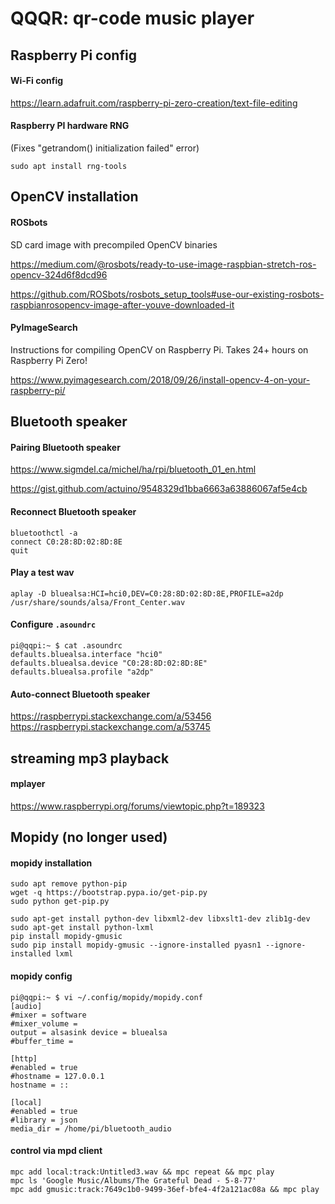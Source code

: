 # QQQR: qr-code music player

## Raspberry Pi config

#### Wi-Fi config

https://learn.adafruit.com/raspberry-pi-zero-creation/text-file-editing

#### Raspberry PI hardware RNG

(Fixes "getrandom() initialization failed" error)

`sudo apt install rng-tools`


## OpenCV installation

#### ROSbots

SD card image with precompiled OpenCV binaries

https://medium.com/@rosbots/ready-to-use-image-raspbian-stretch-ros-opencv-324d6f8dcd96

https://github.com/ROSbots/rosbots_setup_tools#use-our-existing-rosbots-raspbianrosopencv-image-after-youve-downloaded-it

#### PyImageSearch

Instructions for compiling OpenCV on Raspberry Pi. Takes 24+ hours on Raspberry Pi Zero!

https://www.pyimagesearch.com/2018/09/26/install-opencv-4-on-your-raspberry-pi/

## Bluetooth speaker

#### Pairing Bluetooth speaker

https://www.sigmdel.ca/michel/ha/rpi/bluetooth_01_en.html  

https://gist.github.com/actuino/9548329d1bba6663a63886067af5e4cb  

#### Reconnect Bluetooth speaker

```
bluetoothctl -a
connect C0:28:8D:02:8D:8E
quit
```

#### Play a test wav

```
aplay -D bluealsa:HCI=hci0,DEV=C0:28:8D:02:8D:8E,PROFILE=a2dp /usr/share/sounds/alsa/Front_Center.wav
```

#### Configure `.asoundrc`

```
pi@qqpi:~ $ cat .asoundrc
defaults.bluealsa.interface "hci0"
defaults.bluealsa.device "C0:28:8D:02:8D:8E"
defaults.bluealsa.profile "a2dp"
```

#### Auto-connect Bluetooth speaker

https://raspberrypi.stackexchange.com/a/53456
https://raspberrypi.stackexchange.com/a/53745

## streaming mp3 playback

#### mplayer

https://www.raspberrypi.org/forums/viewtopic.php?t=189323

## Mopidy (no longer used)

#### mopidy installation

```
sudo apt remove python-pip
wget -q https://bootstrap.pypa.io/get-pip.py
sudo python get-pip.py

sudo apt-get install python-dev libxml2-dev libxslt1-dev zlib1g-dev
sudo apt-get install python-lxml
pip install mopidy-gmusic
sudo pip install mopidy-gmusic --ignore-installed pyasn1 --ignore-installed lxml
```

#### mopidy config

```
pi@qqpi:~ $ vi ~/.config/mopidy/mopidy.conf
[audio]
#mixer = software
#mixer_volume =
output = alsasink device = bluealsa
#buffer_time =

[http]
#enabled = true
#hostname = 127.0.0.1
hostname = ::

[local]
#enabled = true
#library = json
media_dir = /home/pi/bluetooth_audio
```

#### control via mpd client

```
mpc add local:track:Untitled3.wav && mpc repeat && mpc play
mpc ls 'Google Music/Albums/The Grateful Dead - 5-8-77'
mpc add gmusic:track:7649c1b0-9499-36ef-bfe4-4f2a121ac08a && mpc play
```

